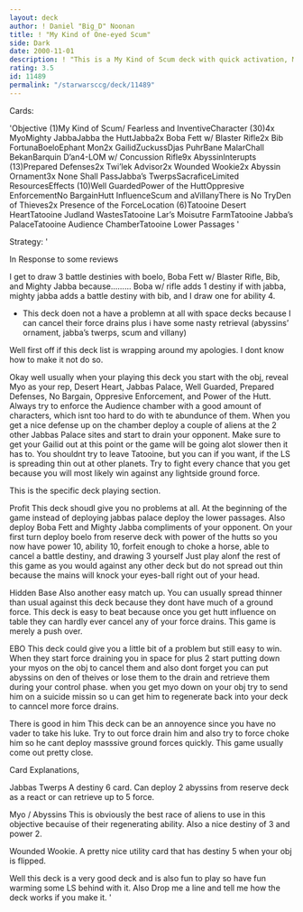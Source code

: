 ```yaml
---
layout: deck
author: ! Daniel "Big_D" Noonan
title: ! "My Kind of One-eyed Scum"
side: Dark
date: 2000-11-01
description: ! "This is a My Kind of Scum deck with quick activation, Major beats, and flexability."
rating: 3.5
id: 11489
permalink: "/starwarsccg/deck/11489"
---
```

Cards: 

'Objective (1)My Kind of Scum/ Fearless and InventiveCharacter (30)4x MyoMighty JabbaJabba the HuttJabba2x Boba Fett w/ Blaster Rifle2x Bib FortunaBoeloEphant Mon2x GailidZuckussDjas PuhrBane MalarChall BekanBarquin D’an4-LOM w/ Concussion Rifle9x AbyssinInterupts (13)Prepared Defenses2x Twi’lek Advisor2x Wounded Wookie2x Abyssin Ornament3x None Shall PassJabba’s TwerpsSacraficeLimited ResourcesEffects (10)Well GuardedPower of the HuttOppresive EnforcementNo BargainHutt InfluenceScum and aVillanyThere is No TryDen of Thieves2x Presence of the ForceLocation (6)Tatooine Desert HeartTatooine Judland WastesTatooine Lar’s Moisutre FarmTatooine Jabba’s PalaceTatooine Audience ChamberTatooine Lower Passages  '

Strategy: '

In Response to some reviews


I get to draw 3 battle destinies with boelo, Boba Fett w/ Blaster Rifle, Bib, and Mighty Jabba because......... Boba w/ rifle adds 1 destiny if with jabba, mighty jabba adds a battle destiny with bib, and I draw one for ability 4.


* This deck doen not a have a problemn at all with space decks because I can cancel their force drains plus i have some nasty retrieval (abyssins’ ornament, jabba’s twerps, scum and villany)



Well first off if this deck list is wrapping around my apologies. I dont know how to make it not do so.


Okay well usually when your playing this deck you start with the obj, reveal Myo as your rep, Desert Heart, Jabbas Palace, Well Guarded, Prepared Defenses, No Bargain, Oppresive Enforcement, and Power of the Hutt. Always try to enforce the Audience chamber with a good amount of characters, which isnt too hard to do with te abundunce of them. When you get a nice defense up on the chamber deploy a couple of aliens at the 2 other Jabbas Palace sites and start to drain your opponent. Make sure to get your Gailid out at this point or the game will be going alot slower then it has to. You shouldnt try to leave Tatooine, but you can if you want, if the LS is spreading thin out at other planets. Try to fight every chance that you get because you will most likely win against any lightside ground force.




This is the specific deck playing section.


Profit This deck shoudl give you no problems at all. At the beginning of the game instead of deploying jabbas palace deploy the lower passages. Also deploy Boba Fett and Mighty Jabba compliments of your opponent. On your first turn deploy boelo from reserve deck with power of the hutts so you now have power 10, ability 10, forfeit enough to choke a horse, able to cancel a battle destiny, and drawing 3 yourself Just play alonf the rest of this game as you would against any other deck but do not spread out thin because the mains will knock your eyes-ball right out of your head.


Hidden Base Also another easy match up. You can usually spread thinner than usual against this deck because they dont have much of a ground force. This deck is easy to beat because once you get hutt influence on table they can hardly ever cancel any of your force drains. This game is merely a push over.


EBO This deck could give you a little bit of a problem but still easy to win. When they start force draining you in space for plus 2 start putting down your myos on the obj to cancel them and also dont forget you can put abyssins on den of theives or lose them to the drain and retrieve them during your control phase. when you get myo down on your obj try to send him on a suicide missin so u can get him to regenerate back into your deck to canncel more force drains.


There is good in him This deck can be an annoyence since you have no vader to take his luke. Try to out force drain him and also try to force choke him so he cant deploy masssive ground forces quickly. This game usually come out pretty close.


Card Explanations,


Jabbas Twerps A destiny 6 card. Can deploy 2 abyssins from reserve deck as a react or can retrieve up to 5 force.


Myo / Abyssins This is obviously the best race of aliens to use in this objective becauise of their regenerating ability. Also a nice destiny of 3 and power 2.


Wounded Wookie. A pretty nice utility card that has destiny 5 when your obj is flipped.


Well this deck is a very good deck and is also fun to play so have fun warming some LS behind with it. Also Drop me a line and tell me how the deck works if you make it.    '
